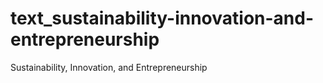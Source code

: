 # text_sustainability-innovation-and-entrepreneurship
Sustainability, Innovation, and Entrepreneurship
